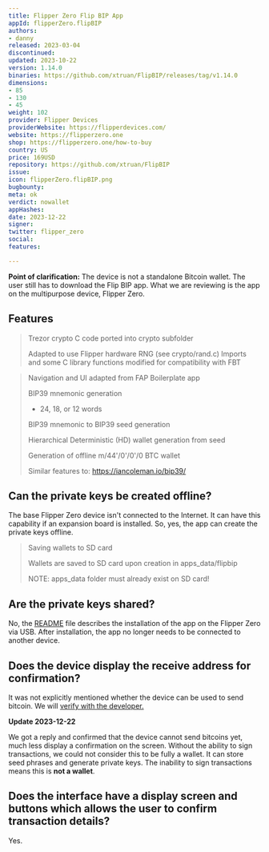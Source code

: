 ```yaml
---
title: Flipper Zero Flip BIP App
appId: flipperZero.flipBIP
authors:
- danny
released: 2023-03-04
discontinued: 
updated: 2023-10-22
version: 1.14.0
binaries: https://github.com/xtruan/FlipBIP/releases/tag/v1.14.0
dimensions:
- 85
- 130
- 45
weight: 102
provider: Flipper Devices
providerWebsite: https://flipperdevices.com/
website: https://flipperzero.one
shop: https://flipperzero.one/how-to-buy
country: US
price: 169USD
repository: https://github.com/xtruan/FlipBIP
issue: 
icon: flipperZero.flipBIP.png
bugbounty: 
meta: ok
verdict: nowallet
appHashes: 
date: 2023-12-22
signer: 
twitter: flipper_zero
social: 
features: 

---
```


**Point of clarification:** The device is not a standalone Bitcoin wallet. The
user still has to download the Flip BIP app. What we are reviewing is the app on
the multipurpose device, Flipper Zero.

## Features

> Trezor crypto C code ported into crypto subfolder
  >
  > Adapted to use Flipper hardware RNG (see crypto/rand.c)
  > Imports and some C library functions modified for compatibility with FBT

> Navigation and UI adapted from FAP Boilerplate app
>
> BIP39 mnemonic generation
  > - 24, 18, or 12 words
>
> BIP39 mnemonic to BIP39 seed generation
> 
> Hierarchical Deterministic (HD) wallet generation from seed
>
> Generation of offline m/44'/0'/0'/0 BTC wallet
>
> Similar features to: https://iancoleman.io/bip39/

## Can the private keys be created offline? 

The base Flipper Zero device isn't connected to the Internet. It can have this capability if an expansion board is installed. So, yes, the app can create the private keys offline.

> Saving wallets to SD card
> 
> Wallets are saved to SD card upon creation in apps_data/flipbip
>
> NOTE: apps_data folder must already exist on SD card!

## Are the private keys shared? 

No, the [README](https://github.com/xtruan/FlipBIP/blob/main/README.md) file describes the installation of the app on the Flipper Zero via USB. After installation, the app no longer needs to be connected to another device.

## Does the device display the receive address for confirmation?

It was not explicitly mentioned whether the device can be used to send bitcoin. We will [verify with the developer.](https://github.com/xtruan/FlipBIP/issues/26)

**Update 2023-12-22**

We got a reply and confirmed that the device cannot send bitcoins yet, much less display a confirmation on the screen. Without the ability to sign transactions, we could not consider this to be fully a wallet. It can store seed phrases and generate private keys. The inability to sign transactions means this is **not a wallet**.

## Does the interface have a display screen and buttons which allows the user to confirm transaction details?

Yes.
